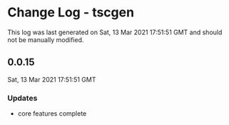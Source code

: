 # Change Log - tscgen

This log was last generated on Sat, 13 Mar 2021 17:51:51 GMT and should not be manually modified.

## 0.0.15
Sat, 13 Mar 2021 17:51:51 GMT

### Updates

- core features complete

